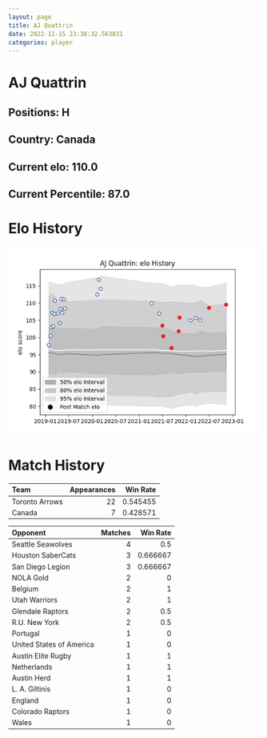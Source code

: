 ```yaml
---  
layout: page  
title: AJ Quattrin  
date: 2022-11-15 23:38:32.563831  
categories: player  
---
```

# AJ Quattrin

## Positions: H

## Country: Canada

## Current elo: 110.0

## Current Percentile: 87.0

# Elo History


![elo history](history_AJQuattrin.png)
# Match History


| Team           |   Appearances |   Win Rate |
|:---------------|--------------:|-----------:|
| Toronto Arrows |            22 |   0.545455 |
| Canada         |             7 |   0.428571 |

| Opponent                 |   Matches |   Win Rate |
|:-------------------------|----------:|-----------:|
| Seattle Seawolves        |         4 |   0.5      |
| Houston SaberCats        |         3 |   0.666667 |
| San Diego Legion         |         3 |   0.666667 |
| NOLA Gold                |         2 |   0        |
| Belgium                  |         2 |   1        |
| Utah Warriors            |         2 |   1        |
| Glendale Raptors         |         2 |   0.5      |
| R.U. New York            |         2 |   0.5      |
| Portugal                 |         1 |   0        |
| United States of America |         1 |   0        |
| Austin Elite Rugby       |         1 |   1        |
| Netherlands              |         1 |   1        |
| Austin Herd              |         1 |   1        |
| L. A. Giltinis           |         1 |   0        |
| England                  |         1 |   0        |
| Colorado Raptors         |         1 |   0        |
| Wales                    |         1 |   0        |